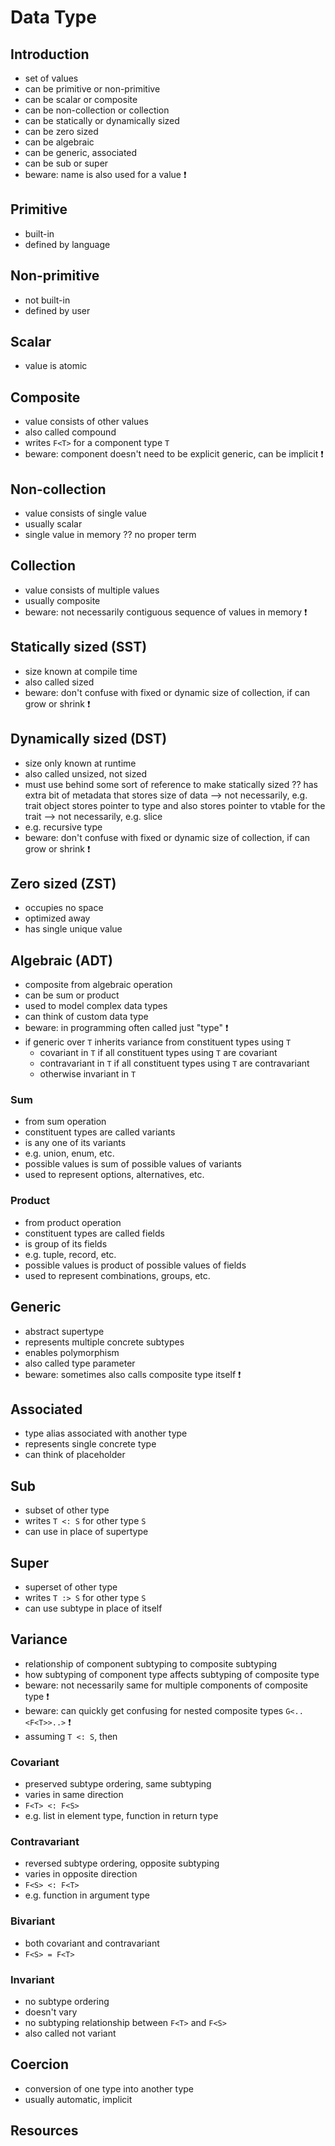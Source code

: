 # Data Type



## Introduction

- set of values
- can be primitive or non-primitive
- can be scalar or composite
- can be non-collection or collection
- can be statically or dynamically sized
- can be zero sized
- can be algebraic
- can be generic, associated
- can be sub or super
- beware: name is also used for a value ❗️



## Primitive

- built-in
- defined by language



## Non-primitive

- not built-in
- defined by user



## Scalar

- value is atomic



## Composite

- value consists of other values
- also called compound
- writes `F<T>` for a component type `T`
- beware: component doesn't need to be explicit generic, can be implicit ❗️



## Non-collection

- value consists of single value
- usually scalar
- single value in memory
?? no proper term



## Collection

- value consists of multiple values
- usually composite
- beware: not necessarily contiguous sequence of values in memory ❗️



## Statically sized (SST)

- size known at compile time
- also called sized
- beware: don't confuse with fixed or dynamic size of collection, if can grow or shrink ❗️



## Dynamically sized (DST)

- size only known at runtime
- also called unsized, not sized
- must use behind some sort of reference
to make statically sized
?? has extra bit of metadata that stores size of data
--> not necessarily, e.g. trait object
stores pointer to type and also stores pointer to vtable for the trait
--> not necessarily, e.g. slice
- e.g. recursive type
- beware: don't confuse with fixed or dynamic size of collection, if can grow or shrink ❗️



## Zero sized (ZST)

- occupies no space
- optimized away
- has single unique value



## Algebraic (ADT)

- composite from algebraic operation
- can be sum or product
- used to model complex data types
- can think of custom data type
- beware: in programming often called just "type" ❗️
- if generic over `T` inherits variance from constituent types using `T`
  - covariant in `T` if all constituent types using `T` are covariant
  - contravariant in `T` if all constituent types using `T` are contravariant
  - otherwise invariant in `T`

### Sum

- from sum operation
- constituent types are called variants
- is any one of its variants
- e.g. union, enum, etc.
- possible values is sum of possible values of variants
- used to represent options, alternatives, etc.

### Product

- from product operation
- constituent types are called fields
- is group of its fields
- e.g. tuple, record, etc.
- possible values is product of possible values of fields
- used to represent combinations, groups, etc.



## Generic

- abstract supertype
- represents multiple concrete subtypes
- enables polymorphism
- also called type parameter
- beware: sometimes also calls composite type itself ❗️



## Associated

- type alias associated with another type
- represents single concrete type
- can think of placeholder



## Sub

- subset of other type
- writes `T <: S` for other type `S`
- can use in place of supertype



## Super

- superset of other type
- writes `T :> S` for other type `S`
- can use subtype in place of itself



## Variance

- relationship of component subtyping to composite subtyping
- how subtyping of component type affects subtyping of composite type
- beware: not necessarily same for multiple components of composite type ❗️
- beware: can quickly get confusing for nested composite types `G<..<F<T>>..>` ❗️
- assuming `T <: S`, then

### Covariant

- preserved subtype ordering, same subtyping
- varies in same direction
- `F<T> <: F<S>`
- e.g. list in element type, function in return type

### Contravariant

- reversed subtype ordering, opposite subtyping 
- varies in opposite direction
- `F<S> <: F<T>`
- e.g. function in argument type

### Bivariant

- both covariant and contravariant
- `F<S> = F<T>`

### Invariant

- no subtype ordering
- doesn't vary
- no subtyping relationship between `F<T>` and `F<S>`
- also called not variant



## Coercion

- conversion of one type into another type
- usually automatic, implicit



## Resources
